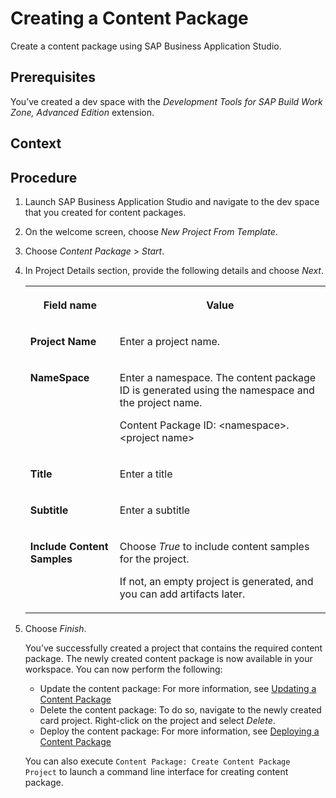 <!-- loio9027b863c1b44c159ccb0584c0634827 -->

# Creating a Content Package

Create a content package using SAP Business Application Studio.



<a name="loio9027b863c1b44c159ccb0584c0634827__prereq_asx_vwy_wkb"/>

## Prerequisites

You’ve created a dev space with the *Development Tools for SAP Build Work Zone, Advanced Edition* extension.



<a name="loio9027b863c1b44c159ccb0584c0634827__context_j4c_lly_ykb"/>

## Context



<a name="loio9027b863c1b44c159ccb0584c0634827__steps_k4c_lly_ykb"/>

## Procedure

1.  Launch SAP Business Application Studio and navigate to the dev space that you created for content packages.

2.  On the welcome screen, choose *New Project From Template*.

3.  Choose *Content Package* \> *Start*.

4.  In Project Details section, provide the following details and choose *Next*.


    <table>
    <tr>
    <th valign="top">

    Field name


    
    </th>
    <th valign="top">

    Value


    
    </th>
    </tr>
    <tr>
    <td valign="top">

    **Project Name**


    
    </td>
    <td valign="top">

    Enter a project name.


    
    </td>
    </tr>
    <tr>
    <td valign="top">

    **NameSpace**


    
    </td>
    <td valign="top">

    Enter a namespace. The content package ID is generated using the namespace and the project name.

    Content Package ID: <namespace\>.<project name\>


    
    </td>
    </tr>
    <tr>
    <td valign="top">

    **Title**


    
    </td>
    <td valign="top">

    Enter a title


    
    </td>
    </tr>
    <tr>
    <td valign="top">

    **Subtitle**


    
    </td>
    <td valign="top">

    Enter a subtitle


    
    </td>
    </tr>
    <tr>
    <td valign="top">

    **Include Content Samples**


    
    </td>
    <td valign="top">

    Choose *True* to include content samples for the project.

    If not, an empty project is generated, and you can add artifacts later.


    
    </td>
    </tr>
    </table>
    
5.  Choose *Finish*.

    You’ve successfully created a project that contains the required content package. The newly created content package is now available in your workspace. You can now perform the following:

    -   Update the content package: For more information, see [Updating a Content Package](updating-a-content-package-de85e4f.md)
    -   Delete the content package: To do so, navigate to the newly created card project. Right-click on the project and select *Delete*.
    -   Deploy the content package: For more information, see [Deploying a Content Package](deploying-a-content-package-5556cbf.md)

    You can also execute `Content Package: Create Content Package Project` to launch a command line interface for creating content package.


